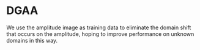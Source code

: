 # DGAA
We use the amplitude image as training data to eliminate the domain shift that occurs on the amplitude, hoping to improve performance on unknown domains in this way.
